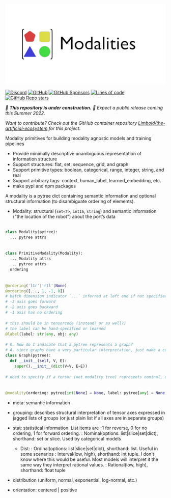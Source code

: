 ![](assets/img/logo.png)

[![Discord](https://img.shields.io/discord/950148027715293220?label=discord)](https://discord.gg/tbaPRNknET)
[![GitHub](https://img.shields.io/github/license/Limboid/the-limboid-ecosystem)](https://github.com/Limboid/the-limboid-ecosystem/blob/main/LICENSE)
[![GitHub Sponsors](https://img.shields.io/github/sponsors/Limboid)](https://github.com/sponsors/JacobFV)
[![Lines of code](https://img.shields.io/tokei/lines/github/Limboid/the-limboid-ecosystem)](https://github.com/Limboid/the-limboid-ecosystem)
[![GitHub Repo stars](https://img.shields.io/github/stars/Limboid/the-limboid-ecosystem?style=social)](https://github.com/Limboid/the-limboid-ecosystem)

*:construction: **This repository is under construction.** :construction: Expect a public release coming this Summer 2022.*

*Want to contribute? Check out the GitHub container repository [Limboid/the-artificial-ecosystem](https://github.com/Limboid/the-artificial-ecosystem) for this project.*

Modality primitives for building modality agnostic models and training pipelines

- Provide minimally descriptive unambiguous representation of information structure
- Support structures: flat, set, sequence, grid, and graph
- Support primitive types: boolean, categorical, range, integer, string, and real
- Support arbitrary tags: context, human_label, learned_embedding, etc.
- make pypi and npm packages

A modality is a pytree dict containing semantic information and optional structural information (to disambiguate ordering of elements).

- Modality: structural (`set<T>`, `int16`, `string`) and semantic information ("the location of the robot") about the port’s data

```python

class Modality(pytree):
  ... pytree attrs
  

class PrimitiveModality(Modality):
  ... Modality attrs
  ... pytree attrs
  ordering


@ordering('ltr'|'rtl'|None)
@ordering([..., 1, -1, 0])
# batch dimension indicator `...` inferred at left end if not specified
# -3 axis goes forward
# -2 axis goes backward
# -1 axis has no ordering

# this should be in tensorcode (instead? or as well?)
# the label can be hand-specified or learned
@label(label: str|any, obj: any)

# Q. how do I indicate that a pytree represents a graph?
# A. since graphs have a very particular interpretation, just make a custom type
class Graph(pytree):
  def __init__(self, V, E):
    super().__init__(dict(V=V, E=E))

# need to specify if a tensor (not modality tree) represents nominal, ordinal, interval, or rational data


@modality(ordering: pytree[int|None] = None, label: pytree[any] = None, stat_type: pytree['n'|'in'....] = None)

```

- meta: semantic information
- grouping: describes structural interpretation of tensor axes expressed in jagged lists of groups (or just plain list if all axes are in separate groups)
- stat: statistical information. List items are -1 for reverse, 0 for no ordering, 1 for forward ordering.
  : Nominal(options: list|slice|set|dict), shorthand: set or slice. Used by categorical models
  - Dist:
  : Ordinal(options: list|slice|set|dict), shorthand: list. Useful in some scenarios
  : Interval(low, high), shorthand: int tuple. I don't know where this would be useful. Most models will interpret it the same way they interpret rational values.
  : Rational(low, high), shorthand: float tuple

- distribution (uniform, normal, exponential, log-normal, etc.)
- orientation: centered | positive
